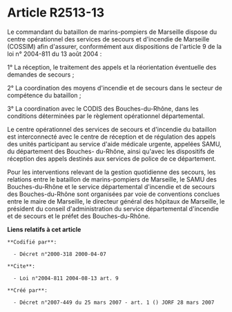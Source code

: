 # Article R2513-13

Le commandant du bataillon de marins-pompiers de Marseille dispose du centre opérationnel des services de secours et
d'incendie de Marseille (COSSIM) afin d'assurer, conformément aux dispositions de l'article 9 de la loi n° 2004-811 du 13
août 2004 :

1° La réception, le traitement des appels et la réorientation éventuelle des demandes de secours ;

2° La coordination des moyens d'incendie et de secours dans le secteur de compétence du bataillon ;

3° La coordination avec le CODIS des Bouches-du-Rhône, dans les conditions déterminées par le règlement opérationnel
départemental.

Le centre opérationnel des services de secours et d'incendie du bataillon est interconnecté avec le centre de réception et de
régulation des appels des unités participant au service d'aide médicale urgente, appelées SAMU, du département des Bouches-
du-Rhône, ainsi qu'avec les dispositifs de réception des appels destinés aux services de police de ce département.

Pour les interventions relevant de la gestion quotidienne des secours, les relations entre le bataillon de marins-pompiers de
Marseille, le SAMU des Bouches-du-Rhône et le service départemental d'incendie et de secours des Bouches-du-Rhône sont
organisées par voie de conventions conclues entre le maire de Marseille, le directeur général des hôpitaux de Marseille, le
président du conseil d'administration du service départemental d'incendie et de secours et le préfet des Bouches-du-Rhône.

**Liens relatifs à cet article**

	**Codifié par**:

	  - Décret n°2000-318 2000-04-07

	**Cite**:

	  - Loi n°2004-811 2004-08-13 art. 9

	**Créé par**:

	  - Décret n°2007-449 du 25 mars 2007 - art. 1 () JORF 28 mars 2007
